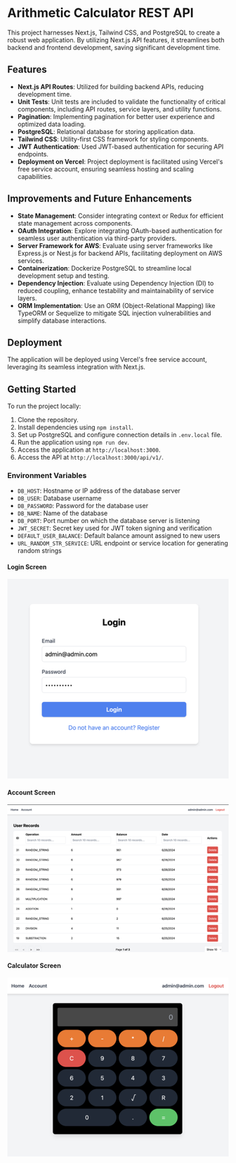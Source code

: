 # Arithmetic Calculator REST API

This project harnesses Next.js, Tailwind CSS, and PostgreSQL to create a robust web application. By utilizing Next.js API features, it streamlines both backend and frontend development, saving significant development time.

## Features

- **Next.js API Routes**: Utilized for building backend APIs, reducing development time.
- **Unit Tests**: Unit tests are included to validate the functionality of critical components, including API routes, service layers, and utility functions.
- **Pagination**: Implementing pagination for better user experience and optimized data loading.
- **PostgreSQL**: Relational database for storing application data.
- **Tailwind CSS**: Utility-first CSS framework for styling components.
- **JWT Authentication**: Used JWT-based authentication for securing API endpoints.
- **Deployment on Vercel**: Project deployment is facilitated using Vercel's free service account, ensuring seamless hosting and scaling capabilities.

## Improvements and Future Enhancements

- **State Management**: Consider integrating context or Redux for efficient state management across components.
- **OAuth Integration**: Explore integrating OAuth-based authentication for seamless user authentication via third-party providers.
- **Server Framework for AWS**: Evaluate using server frameworks like Express.js or Nest.js for backend APIs, facilitating deployment on AWS services.
- **Containerization**: Dockerize PostgreSQL to streamline local development setup and testing.
- **Dependency Injection**: Evaluate using Dependency Injection (DI) to reduced coupling, enhance testability and maintainability of service layers.
- **ORM Implementation**: Use an ORM (Object-Relational Mapping) like TypeORM or Sequelize to mitigate SQL injection vulnerabilities and simplify database interactions.

## Deployment

The application will be deployed using Vercel's free service account, leveraging its seamless integration with Next.js.

## Getting Started

To run the project locally:

1. Clone the repository.
2. Install dependencies using `npm install`.
3. Set up PostgreSQL and configure connection details in `.env.local` file.
4. Run the application using `npm run dev`.
5. Access the application at `http://localhost:3000`.
6. Access the API at `http://localhost:3000/api/v1/`.

### Environment Variables

- `DB_HOST`: Hostname or IP address of the database server
- `DB_USER`: Database username
- `DB_PASSWORD`: Password for the database user
- `DB_NAME`: Name of the database
- `DB_PORT`: Port number on which the database server is listening
- `JWT_SECRET`: Secret key used for JWT token signing and verification
- `DEFAULT_USER_BALANCE`: Default balance amount assigned to new users
- `URL_RANDOM_STR_SERVICE`: URL endpoint or service location for generating random strings


#### Login Screen

![Login Screen](./screenshots/login-screen.png)

#### Account Screen

![Account Screen](./screenshots/account-screen.png)

#### Calculator Screen

![Account Screen](./screenshots/calculator-screen.png)
